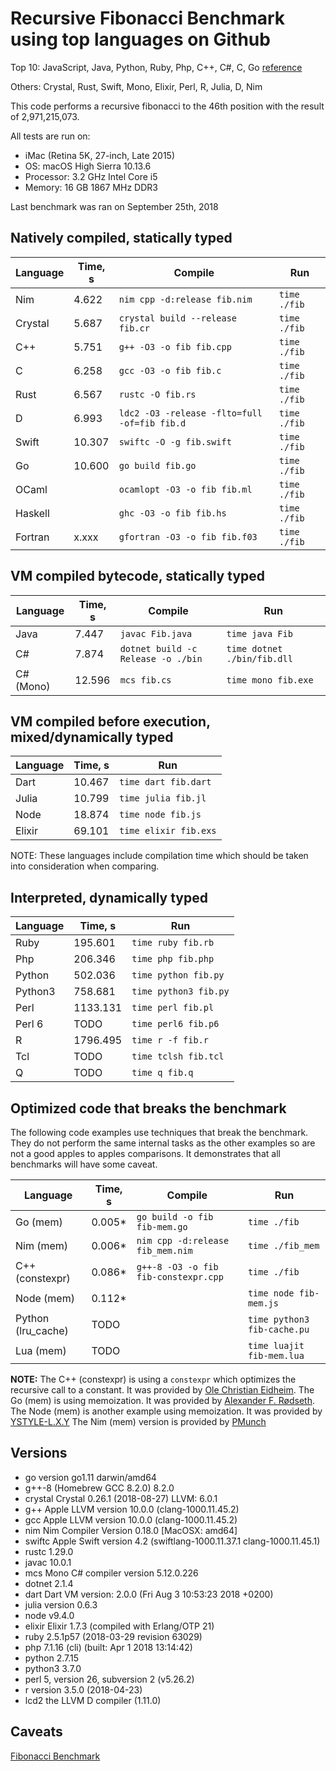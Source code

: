 # Recursive Fibonacci Benchmark using top languages on Github

Top 10: JavaScript, Java, Python, Ruby, Php, C++, C#, C, Go [reference](http://www.techworm.net/2016/09/top-10-popular-programming-languages-github.html)

Others: Crystal, Rust, Swift, Mono, Elixir, Perl, R, Julia, D, Nim

This code performs a recursive fibonacci to the 46th position with the result of 2,971,215,073.

All tests are run on:
 - iMac (Retina 5K, 27-inch, Late 2015)
 - OS: macOS High Sierra 10.13.6
 - Processor: 3.2 GHz Intel Core i5
 - Memory: 16 GB 1867 MHz DDR3

Last benchmark was ran on September 25th, 2018

## Natively compiled, statically typed

| Language | Time, s | Compile                                      | Run          |
|----------|---------|----------------------------------------------|--------------|
| Nim      |  4.622  | `nim cpp -d:release fib.nim`                 | `time ./fib` |
| Crystal  |  5.687  | `crystal build --release fib.cr`             | `time ./fib` |
| C++      |  5.751  | `g++ -O3 -o fib fib.cpp`                     | `time ./fib` |
| C        |  6.258  | `gcc -O3 -o fib fib.c`                       | `time ./fib` |
| Rust     |  6.567  | `rustc -O fib.rs`                            | `time ./fib` |
| D        |  6.993  | `ldc2 -O3 -release -flto=full -of=fib fib.d` | `time ./fib` |
| Swift    | 10.307  | `swiftc -O -g fib.swift`                     | `time ./fib` |
| Go       | 10.600  | `go build fib.go`                            | `time ./fib` |
| OCaml    |         | `ocamlopt -O3 -o fib fib.ml`                 | `time ./fib` |
| Haskell  |         | `ghc -O3 -o fib fib.hs`                      | `time ./fib` |
| Fortran  |  x.xxx  | `gfortran -O3 -o fib fib.f03`                | `time ./fib` |

## VM compiled bytecode, statically typed

| Language  | Time, s | Compile                            | Run                         |
|-----------|---------|------------------------------------|-----------------------------|
| Java      |  7.447  | `javac Fib.java`                   | `time java Fib`             |
| C#        |  7.874  | `dotnet build -c Release -o ./bin` | `time dotnet ./bin/fib.dll` |
| C# (Mono) | 12.596  | `mcs fib.cs`                       | `time mono fib.exe`         |

## VM compiled before execution, mixed/dynamically typed

| Language | Time, s  | Run                  |
|----------|----------|----------------------|
| Dart     | 10.467   | `time dart fib.dart` |
| Julia    | 10.799   | `time julia fib.jl`  |
| Node     | 18.874   | `time node fib.js`   |
| Elixir   | 69.101   | `time elixir fib.exs`|

NOTE: These languages include compilation time which should be taken into consideration when comparing.

## Interpreted, dynamically typed

| Language | Time, s  | Run                   |
|----------|----------|-----------------------|
| Ruby     |  195.601 | `time ruby fib.rb`    |
| Php      |  206.346 | `time php fib.php`    |
| Python   |  502.036 | `time python fib.py`  |
| Python3  |  758.681 | `time python3 fib.py` |
| Perl     | 1133.131 | `time perl fib.pl`    |
| Perl 6   | TODO     | `time perl6 fib.p6`   |
| R        | 1796.495 | `time r -f fib.r`     |
| Tcl      |     TODO | `time tclsh fib.tcl`  |
| Q        |     TODO | `time q fib.q`        |

## Optimized code that breaks the benchmark

The following code examples use techniques that break the benchmark. They do not perform the same internal tasks as the other examples
so are not a good apples to apples comparisons. It demonstrates that all benchmarks will have some caveat.

| Language                | Time, s  | Compile                              | Run                         |
|-------------------------|----------|--------------------------------------|-----------------------------|
| Go (mem)                |  0.005*  | `go build -o fib fib-mem.go`         | `time ./fib`                |
| Nim (mem)               |  0.006*  | `nim cpp -d:release fib_mem.nim`     | `time ./fib_mem`            |
| C++ (constexpr)         |  0.086*  | `g++-8 -O3 -o fib fib-constexpr.cpp` | `time ./fib`                |
| Node (mem)              |  0.112*  |                                      | `time node fib-mem.js`      |
| Python (lru_cache)      |  TODO    |                                      | `time python3 fib-cache.pu` |
| Lua (mem)               |  TODO    |                                      | `time luajit fib-mem.lua`   |

**NOTE:**
The C++ (constexpr) is using a `constexpr` which optimizes the recursive call to a constant. It was provided by [Ole Christian Eidheim](https://gitlab.com/eidheim).
The Go (mem) is using memoization.  It was provided by [Alexander F. Rødseth](https://github.com/xyproto).
The Node (mem) is another example using memoization.  It was provided by [YSTYLE-L.X.Y](https://github.com/ystyle)
The Nim (mem) version is provided by [PMunch](https://github.com/PMunch)

## Versions

- go version go1.11 darwin/amd64
- g++-8 (Homebrew GCC 8.2.0) 8.2.0
- crystal Crystal 0.26.1 (2018-08-27) LLVM: 6.0.1
- g++ Apple LLVM version 10.0.0 (clang-1000.11.45.2)
- gcc Apple LLVM version 10.0.0 (clang-1000.11.45.2)
- nim Nim Compiler Version 0.18.0 [MacOSX: amd64]
- swiftc Apple Swift version 4.2 (swiftlang-1000.11.37.1 clang-1000.11.45.1)
- rustc 1.29.0
- javac 10.0.1
- mcs Mono C# compiler version 5.12.0.226
- dotnet 2.1.4
- dart Dart VM version: 2.0.0 (Fri Aug 3 10:53:23 2018 +0200)
- julia version 0.6.3
- node v9.4.0
- elixir Elixir 1.7.3 (compiled with Erlang/OTP 21)
- ruby 2.5.1p57 (2018-03-29 revision 63029)
- php 7.1.16 (cli) (built: Apr  1 2018 13:14:42)
- python 2.7.15
- python3 3.7.0
- perl 5, version 26, subversion 2 (v5.26.2)
- r version 3.5.0 (2018-04-23)
- lcd2 the LLVM D compiler (1.11.0)

## Caveats

[Fibonacci Benchmark](https://crystal-lang.org/2016/07/15/fibonacci-benchmark.html)
